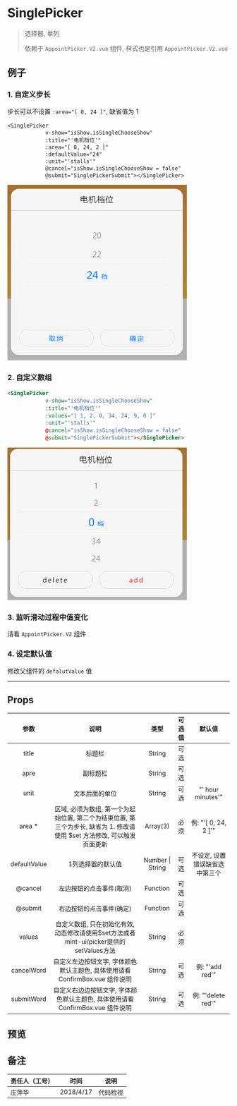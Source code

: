 # SinglePicker
> 选择器, 单列
>
> 依赖于 `AppointPicker.V2.vue` 组件, 样式也是引用 `AppointPicker.V2.vue`



## 例子

### 1. 自定义步长

步长可以不设置 `:area="[ 0, 24 ]"`, 缺省值为 1

```vue
<SinglePicker
            v-show="isShow.isSingleChooseShow"
            :title="'电机档位'"
            :area="[ 0, 24, 2 ]"
            :defaultValue="24"
            :unit="'stalls'"
            @cancel="isShow.isSingleChooseShow = false"
            @submit="SinglePickerSubmit"></SinglePicker>
```

![](.\img\SinglePicker_01.png)



### 2. 自定义数组

```html
<SinglePicker
            v-show="isShow.isSingleChooseShow"
            :title="'电机档位'"
            :values="[ 1, 2, 0, 34, 24, 9, 0 ]"
            :unit="'stalls'"
            @cancel="isShow.isSingleChooseShow = false"
            @submit="SinglePickerSubmit"></SinglePicker>
```
![](.\img\SinglePicker_02.png)

### 3. 监听滑动过程中值变化

请看 `AppointPicker.V2` 组件



### 4. 设定默认值

修改父组件的 `defalutValue` 值

---



## Props

|     参数     |                             说明                             |       类型       | 可选值 |             默认值             |
| :----------: | :----------------------------------------------------------: | :--------------: | :----: | :----------------------------: |
|    title     |                            标题栏                            |      String      |  可选  |                                |
|     apre     |                           副标题栏                           |      String      |  可选  |                                |
|     unit     |                        文本后面的单位                        |      String      |  可选  |       "' hour  minutes'"       |
|    area *    | 区域, 必须为数组, 第一个为起始位置, 第二个为结束位置, 第三个为步长, 缺省为 1. 修改请使用 $set 方法修改, 可以触发页面更新 |     Array(3)     |  必须  |      例: "'[ 0, 24, 2 ]'"      |
| defaultValue |                      1列选择器的默认值                       | Number \| String |  可选  | 不设定, 设置错误缺省选中第三个 |
|   @cancel    |                   左边按钮的点击事件(取消)                   |     Function     |  可选  |                                |
|   @submit    |                   右边按钮的点击事件(确定)                   |     Function     |  可选  |                                |
|    values    | 自定义数组, 只在初始化有效, 动态修改请使用$set方法或者mint-ui/picker提供的setValues方法 |      String      |  必须  |                                |
|  cancelWord  | 自定义左边按钮文字, 字体颜色默认主题色, 具体使用请看ConfirmBox.vue 组件说明 |      String      |  可选  |        例: "'add red'"         |
|  submitWord  | 自定义右边边按钮文字, 字体颜色默认主题色, 具体使用请看ConfirmBox.vue 组件说明 |      String      |  可选  |       例: "'delete red'"       |



## 预览




## 备注
| 责任人（工号）     | 时间      | 说明     |
| ------------------ | --------- | -------- |
| 庄萍华 <zwx518614> | 2018/4/17 | 代码检视 |
